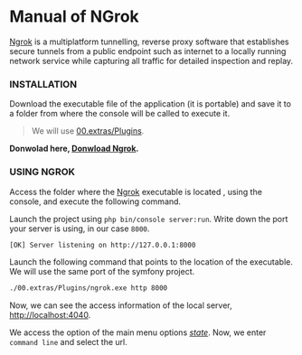 # Manual of NGrok

[Ngrok](https://ngrok.com/) is a multiplatform tunnelling, reverse proxy software that establishes secure tunnels from a public endpoint such as internet to a locally running network service while capturing all traffic for detailed inspection and replay.

### INSTALLATION

Download the executable file of the application (it is portable) and save it to a folder from where the console will be called to execute it.

> We will use [00.extras/Plugins](./00.extras/Plugins/).

**Donwolad here, [Donwload Ngrok](https://ngrok.com/download).**

### USING NGROK

Access the folder where the [Ngrok](https://ngrok.com/) executable is located , using the console, and execute the following command.


Launch the project using `php bin/console server:run`. Write down the port your server is using, in our case `8000`.

```bash
[OK] Server listening on http://127.0.0.1:8000   
```

Launch the following command that points to the location of the executable. We will use the same port of the symfony project.

```bash
./00.extras/Plugins/ngrok.exe http 8000
```

Now, we can see the access information of the local server, [http://localhost:4040](http://localhost:4040).

We access the option of the main menu options *[state](http://localhost:4040/state)*. Now, we enter `command line` and select the url.